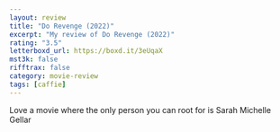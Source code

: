```yaml
---
layout: review
title: "Do Revenge (2022)"
excerpt: "My review of Do Revenge (2022)"
rating: "3.5"
letterboxd_url: https://boxd.it/3eUqaX
mst3k: false
rifftrax: false
category: movie-review
tags: [caffie]
---
```


Love a movie where the only person you can root for is Sarah Michelle Gellar
